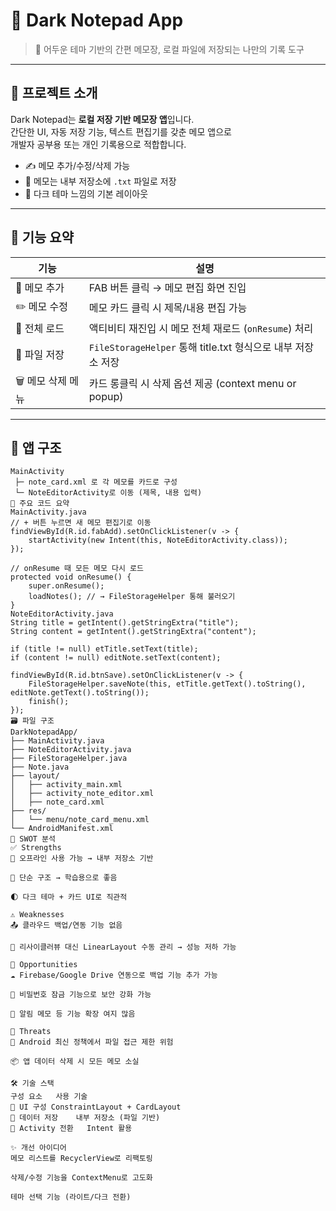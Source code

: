 # 📝 Dark Notepad App  
> 📒 어두운 테마 기반의 간편 메모장, 로컬 파일에 저장되는 나만의 기록 도구

---

## 📌 프로젝트 소개

Dark Notepad는 **로컬 저장 기반 메모장 앱**입니다.  
간단한 UI, 자동 저장 기능, 텍스트 편집기를 갖춘 메모 앱으로  
개발자 공부용 또는 개인 기록용으로 적합합니다.

- ✍ 메모 추가/수정/삭제 가능
- 💾 메모는 내부 저장소에 `.txt` 파일로 저장
- 🌙 다크 테마 느낌의 기본 레이아웃

---

## 🔧 기능 요약

| 기능             | 설명                                                        |
|------------------|-------------------------------------------------------------|
| 📄 메모 추가      | FAB 버튼 클릭 → 메모 편집 화면 진입                         |
| ✏️ 메모 수정      | 메모 카드 클릭 시 제목/내용 편집 가능                       |
| 🧹 전체 로드       | 액티비티 재진입 시 메모 전체 재로드 (`onResume`) 처리      |
| 💾 파일 저장      | `FileStorageHelper` 통해 title.txt 형식으로 내부 저장소 저장 |
| 🗑 메모 삭제 메뉴 | 카드 롱클릭 시 삭제 옵션 제공 (context menu or popup)       |

---

## 🧠 앱 구조

```text
MainActivity
 ├─ note_card.xml 로 각 메모를 카드로 구성
 └─ NoteEditorActivity로 이동 (제목, 내용 입력)
📄 주요 코드 요약
MainActivity.java
// + 버튼 누르면 새 메모 편집기로 이동
findViewById(R.id.fabAdd).setOnClickListener(v -> {
    startActivity(new Intent(this, NoteEditorActivity.class));
});

// onResume 때 모든 메모 다시 로드
protected void onResume() {
    super.onResume();
    loadNotes(); // → FileStorageHelper 통해 불러오기
}
NoteEditorActivity.java
String title = getIntent().getStringExtra("title");
String content = getIntent().getStringExtra("content");

if (title != null) etTitle.setText(title);
if (content != null) editNote.setText(content);

findViewById(R.id.btnSave).setOnClickListener(v -> {
    FileStorageHelper.saveNote(this, etTitle.getText().toString(), editNote.getText().toString());
    finish();
});
🗃 파일 구조
DarkNotepadApp/
├── MainActivity.java
├── NoteEditorActivity.java
├── FileStorageHelper.java
├── Note.java
├── layout/
│   ├── activity_main.xml
│   ├── activity_note_editor.xml
│   ├── note_card.xml
├── res/
│   └── menu/note_card_menu.xml
└── AndroidManifest.xml
🧠 SWOT 분석
✅ Strengths
💾 오프라인 사용 가능 → 내부 저장소 기반

🧩 단순 구조 → 학습용으로 좋음

🌓 다크 테마 + 카드 UI로 직관적

⚠️ Weaknesses
📤 클라우드 백업/연동 기능 없음

🔄 리사이클러뷰 대신 LinearLayout 수동 관리 → 성능 저하 가능

🌱 Opportunities
☁ Firebase/Google Drive 연동으로 백업 기능 추가 가능

🔐 비밀번호 잠금 기능으로 보안 강화 가능

🔔 알림 메모 등 기능 확장 여지 많음

🚫 Threats
📱 Android 최신 정책에서 파일 접근 제한 위험

📦 앱 데이터 삭제 시 모든 메모 소실

🛠 기술 스택
구성 요소	사용 기술
🧱 UI 구성	ConstraintLayout + CardLayout
💾 데이터 저장	내부 저장소 (파일 기반)
🧭 Activity 전환	Intent 활용

✨ 개선 아이디어
메모 리스트를 RecyclerView로 리팩토링

삭제/수정 기능을 ContextMenu로 고도화

테마 선택 기능 (라이트/다크 전환)


